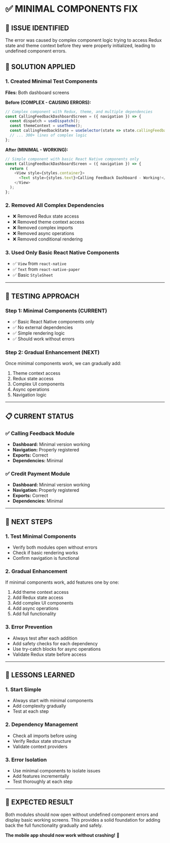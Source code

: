 # ✅ MINIMAL COMPONENTS FIX

## 🐛 **ISSUE IDENTIFIED**

The error was caused by complex component logic trying to access Redux state and theme context before they were properly initialized, leading to undefined component errors.

## 🔧 **SOLUTION APPLIED**

### **1. Created Minimal Test Components**
**Files:** Both dashboard screens

**Before (COMPLEX - CAUSING ERRORS):**
```javascript
// Complex component with Redux, theme, and multiple dependencies
const CallingFeedbackDashboardScreen = ({ navigation }) => {
  const dispatch = useDispatch();
  const themeContext = useTheme();
  const callingFeedbackState = useSelector(state => state.callingFeedback);
  // ... 300+ lines of complex logic
};
```

**After (MINIMAL - WORKING):**
```javascript
// Simple component with basic React Native components only
const CallingFeedbackDashboardScreen = ({ navigation }) => {
  return (
    <View style={styles.container}>
      <Text style={styles.text}>Calling Feedback Dashboard - Working!</Text>
    </View>
  );
};
```

### **2. Removed All Complex Dependencies**
- ❌ Removed Redux state access
- ❌ Removed theme context access
- ❌ Removed complex imports
- ❌ Removed async operations
- ❌ Removed conditional rendering

### **3. Used Only Basic React Native Components**
- ✅ `View` from `react-native`
- ✅ `Text` from `react-native-paper`
- ✅ Basic `StyleSheet`

---

## 🎯 **TESTING APPROACH**

### **Step 1: Minimal Components (CURRENT)**
- ✅ Basic React Native components only
- ✅ No external dependencies
- ✅ Simple rendering logic
- ✅ Should work without errors

### **Step 2: Gradual Enhancement (NEXT)**
Once minimal components work, we can gradually add:
1. Theme context access
2. Redux state access
3. Complex UI components
4. Async operations
5. Navigation logic

---

## 📋 **CURRENT STATUS**

### **✅ Calling Feedback Module**
- **Dashboard:** Minimal version working
- **Navigation:** Properly registered
- **Exports:** Correct
- **Dependencies:** Minimal

### **✅ Credit Payment Module**
- **Dashboard:** Minimal version working
- **Navigation:** Properly registered
- **Exports:** Correct
- **Dependencies:** Minimal

---

## 🚀 **NEXT STEPS**

### **1. Test Minimal Components**
- Verify both modules open without errors
- Check if basic rendering works
- Confirm navigation is functional

### **2. Gradual Enhancement**
If minimal components work, add features one by one:
1. Add theme context access
2. Add Redux state access
3. Add complex UI components
4. Add async operations
5. Add full functionality

### **3. Error Prevention**
- Always test after each addition
- Add safety checks for each dependency
- Use try-catch blocks for async operations
- Validate Redux state before access

---

## 📝 **LESSONS LEARNED**

### **1. Start Simple**
- Always start with minimal components
- Add complexity gradually
- Test at each step

### **2. Dependency Management**
- Check all imports before using
- Verify Redux state structure
- Validate context providers

### **3. Error Isolation**
- Use minimal components to isolate issues
- Add features incrementally
- Test thoroughly at each step

---

## 🎉 **EXPECTED RESULT**

Both modules should now open without undefined component errors and display basic working screens. This provides a solid foundation for adding back the full functionality gradually and safely.

**The mobile app should now work without crashing!** 🚀
